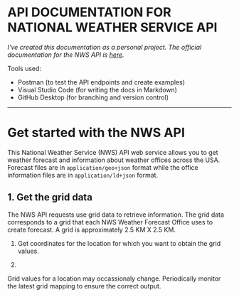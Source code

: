 # API DOCUMENTATION FOR NATIONAL WEATHER SERVICE API

*I've created this documentation as a personal project. The official documentation for the NWS API is [here](https://www.weather.gov/documentation/services-web-api).*

Tools used:
* Postman (to test the API endpoints and create examples)
* Visual Studio Code (for writing the docs in Markdown)
* GitHub Desktop (for branching and version control)

----
# Get started with the NWS API

This National Weather Service (NWS) API web service allows you to get weather forecast and information about weather offices across the USA. Forecast files are in `application/geo+json` format while the office information files are in `application/ld+json` format.

## 1. Get the grid data

The NWS API requests use grid data to retrieve information. The grid data corresponds to a grid that each NWS Weather Forecast Office  uses to create forecast. A grid is approximately 2.5 KM X 2.5 KM. 

1. Get coordinates for the location for which you want to obtain the grid values.

2. 



Grid values for a location may occassionaly change. Periodically monitor the latest grid mapping to ensure the correct output.









